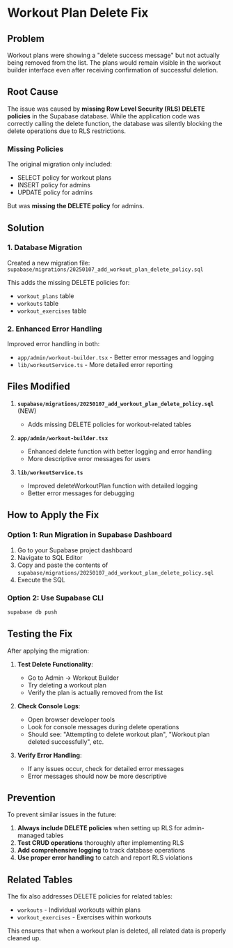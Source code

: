 # Workout Plan Delete Fix

## Problem
Workout plans were showing a "delete success message" but not actually being removed from the list. The plans would remain visible in the workout builder interface even after receiving confirmation of successful deletion.

## Root Cause
The issue was caused by **missing Row Level Security (RLS) DELETE policies** in the Supabase database. While the application code was correctly calling the delete function, the database was silently blocking the delete operations due to RLS restrictions.

### Missing Policies
The original migration only included:
- SELECT policy for workout plans
- INSERT policy for admins  
- UPDATE policy for admins

But was **missing the DELETE policy** for admins.

## Solution

### 1. Database Migration
Created a new migration file: `supabase/migrations/20250107_add_workout_plan_delete_policy.sql`

This adds the missing DELETE policies for:
- `workout_plans` table
- `workouts` table  
- `workout_exercises` table

### 2. Enhanced Error Handling
Improved error handling in both:
- `app/admin/workout-builder.tsx` - Better error messages and logging
- `lib/workoutService.ts` - More detailed error reporting

## Files Modified

1. **`supabase/migrations/20250107_add_workout_plan_delete_policy.sql`** (NEW)
   - Adds missing DELETE policies for workout-related tables

2. **`app/admin/workout-builder.tsx`**
   - Enhanced delete function with better logging and error handling
   - More descriptive error messages for users

3. **`lib/workoutService.ts`**
   - Improved deleteWorkoutPlan function with detailed logging
   - Better error messages for debugging

## How to Apply the Fix

### Option 1: Run Migration in Supabase Dashboard
1. Go to your Supabase project dashboard
2. Navigate to SQL Editor
3. Copy and paste the contents of `supabase/migrations/20250107_add_workout_plan_delete_policy.sql`
4. Execute the SQL

### Option 2: Use Supabase CLI
```bash
supabase db push
```

## Testing the Fix

After applying the migration:

1. **Test Delete Functionality**:
   - Go to Admin → Workout Builder
   - Try deleting a workout plan
   - Verify the plan is actually removed from the list

2. **Check Console Logs**:
   - Open browser developer tools
   - Look for console messages during delete operations
   - Should see: "Attempting to delete workout plan", "Workout plan deleted successfully", etc.

3. **Verify Error Handling**:
   - If any issues occur, check for detailed error messages
   - Error messages should now be more descriptive

## Prevention

To prevent similar issues in the future:

1. **Always include DELETE policies** when setting up RLS for admin-managed tables
2. **Test CRUD operations** thoroughly after implementing RLS
3. **Add comprehensive logging** to track database operations
4. **Use proper error handling** to catch and report RLS violations

## Related Tables

The fix also addresses DELETE policies for related tables:
- `workouts` - Individual workouts within plans
- `workout_exercises` - Exercises within workouts

This ensures that when a workout plan is deleted, all related data is properly cleaned up.

